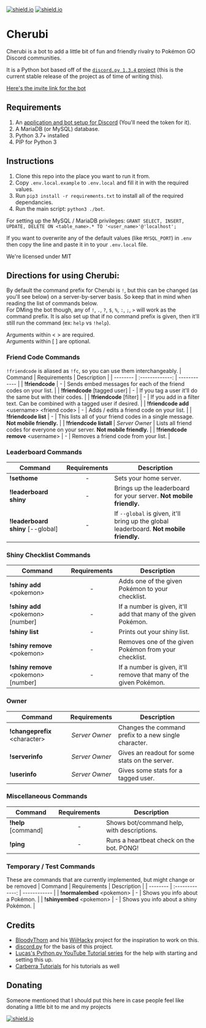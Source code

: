 [![shield.io](https://img.shields.io/badge/python-3.6-blue.svg)](https://www.python.org/downloads/release/python-364/)
[![shield.io](https://img.shields.io/badge/support-discord-lightgrey.svg)](https://discord.gg/hhVjAN8)

# Cherubi

Cherubi is a bot to add a little bit of fun and friendly rivalry to Pokémon GO Discord communities.

It is a Python bot based off of the [`discord.py 1.3.4` project](https://discordpy.readthedocs.io/en/v1.3.4/) (this is the current stable release of the project as of time of writing this).

[Here's the invite link for the bot](https://discordapp.com/oauth2/authorize?client_id=741194655680561172&scope=bot&permissions=268823632)
## Requirements
1. An [application and bot setup for Discord](https://discord.com/developers/) (You'll need the token for it).
1. A MariaDB (or MySQL) database.
1. Python 3.7+ installed
1. PIP for Python 3

## Instructions
1. Clone this repo into the place you want to run it from.
1. Copy `.env.local.example` to `.env.local` and fill it in with the required values.
1. Run `pip3 install -r requirements.txt` to install all of the required dependancies.
1. Run the main script: `python3 ./bot`.

For setting up the MySQL / MariaDB privileges: `GRANT SELECT, INSERT, UPDATE, DELETE ON <table_name>.* TO '<user_name>'@'localhost';`

If you want to overwrite any of the default values (like `MYSQL_PORT`) in `.env` then copy the line and paste it in to your `.env.local` file.

We're licensed under MIT

## Directions for using Cherubi:
By default the command prefix for Cherubi is `!`, but this can be changed (as you'll see below) on a server-by-server basis. So keep that in mind when reading the list of commands below.<br/>
For DMing the bot though, any of `!`, `.`, `?`, `$`, `%`, `:`, `;`, `>` will work as the command prefix. It is also set up that if no command prefix is given, then it'll still run the command (ex: `help` vs `!help`).

Arguments within \< \> are required.<br/>
Arguments within \[ \] are optional.

### Friend Code Commands
`!friendcode` is aliased as `!fc`, so you can use them interchangeably.
| Command                                  | Requirements    | Description                                                                       |
| --------                                 | :-------------: | ------------                                                                      |
| **!friendcode**                                  | -               | Sends embed messages for each of the friend codes on your list.                   |
| **!friendcode** \[tagged user\]                  | -               | If you tag a user it'll do the same but with their codes.                         |
| **!friendcode** \[filter\]                       | -               | If you add in a filter text. Can be combined with a tagged user if desired.       |
| **!friendcode add** \<username\> \<friend code\> | -               | Adds / edits a friend code on your list.                                          |
| **!friendcode list**                             | -               | This lists all of your friend codes in a single message. **Not mobile friendly.** |
| **!friendcode listall**                          | _Server Owner_  | Lists all friend codes for everyone on your server. **Not mobile friendly.**      |
| **!friendcode remove** \<username\>              | -               | Removes a friend code from your list.                                             |

### Leaderboard Commands
| Command                              | Requirements    | Description                                                                             |
| --------                             | :-------------: | ------------                                                                            |
| **!sethome**                         | -               | Sets your home server.                                                                  |
| **!leaderboard shiny**               | -               | Brings up the leaderboard for your server. **Not mobile friendly.**                     |
| **!leaderboard shiny** \[\-\-global] | -               | If `--global` is given, it'll bring up the global leaderboard. **Not mobile friendly.** |

### Shiny Checklist Commands
| Command                                  | Requirements    | Description                                                        |
| --------                                 | :-------------: | ------------                                                       |
| **!shiny add** \<pokemon\>               | -               | Adds one of the given Pokémon to your checklist.                   |
| **!shiny add** \<pokemon\> \[number\]    | -               | If a number is given, it'll add that many of the given Pokémon.    |
| **!shiny list**                          | -               | Prints out your shiny list.                                        |
| **!shiny remove** \<pokemon\>            | -               | Removes one of the given Pokémon from your checklist.              |
| **!shiny remove** \<pokemon\> \[number\] | -               | If a number is given, it'll remove that many of the given Pokémon. |

### Owner
| Command                         | Requirements    | Description                                           |
| --------                        | :-------------: | ------------                                          |
| **!changeprefix** \<character\> | _Server Owner_  | Changes the command prefix to a new single character. |
| **!serverinfo**                 | _Server Owner_  | Gives an readout for some stats on the server.        |
| **!userinfo**                   | _Server Owner_  | Gives some stats for a tagged user.                   |

### Miscellaneous Commands
| Command               | Requirements    | Description                                |
| --------              | :-------------: | ------------                               |
| **!help** \[command\] | -               | Shows bot/command help, with descriptions. |
| **!ping**             | -               | Runs a heartbeat check on the bot. PONG!   |

### Temporary / Test Commands
These are commands that are currently implemented, but might change or be removed
| Command                      | Requirements    | Description                           |
| --------                     | :-------------: | ------------                          |
| **!normalembed** \<pokemon\> | -               | Shows you info about a Pokémon.       |
| **!shinyembed** \<pokemon\>  | -               | Shows you info about a shiny Pokémon. |


## Credits
* [BloodyThorn](https://github.com/bloodythorn) and his [WiiHacky](https://github.com/bloodythorn/wiihacky/) project for the inspiration to work on this.
* [discord.py](https://github.com/Rapptz/discord.py) for the basis of this project.
* [Lucas's Python.py YouTube Tutorial series](https://www.youtube.com/playlist?list=PLW3GfRiBCHOhfVoiDZpSz8SM_HybXRPzZ) for the help with starting and setting this up.
* [Carberra Tutorials](https://www.youtube.com/playlist?list=PLYeOw6sTSy6ZGyygcbta7GcpI8a5-Cooc) for his tutorials as well

## Donating
Someone mentioned that I should put this here in case people feel like donating a little bit to me and my projects

[![shield.io](https://img.shields.io/badge/buymeacoffee-thomashine-blue)](https://www.buymeacoffee.com/thomashine)
